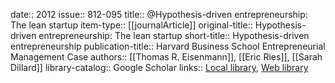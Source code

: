 date:: 2012
issue:: 812-095
title:: @Hypothesis-driven entrepreneurship: The lean startup
item-type:: [[journalArticle]]
original-title:: Hypothesis-driven entrepreneurship: The lean startup
short-title:: Hypothesis-driven entrepreneurship
publication-title:: Harvard Business School Entrepreneurial Management Case
authors:: [[Thomas R. Eisenmann]], [[Eric Ries]], [[Sarah Dillard]]
library-catalog:: Google Scholar
links:: [Local library](zotero://select/library/items/YDAQ5U87), [Web library](https://www.zotero.org/users/6520516/items/YDAQ5U87)
